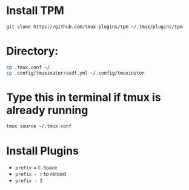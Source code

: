 # Install TPM

```sh
git clone https://github.com/tmux-plugins/tpm ~/.tmux/plugins/tpm
```

# Directory:

```sh
cp .tmux.conf ~/
cp .config/tmuxinator/asdf.yml ~/.config/tmuxinator
```

# Type this in terminal if tmux is already running

```sh
tmux source ~/.tmux.conf
```

# Install Plugins

- `prefix` = `C-Space`
- `prefix - r` to reload
- `prefix - I`
